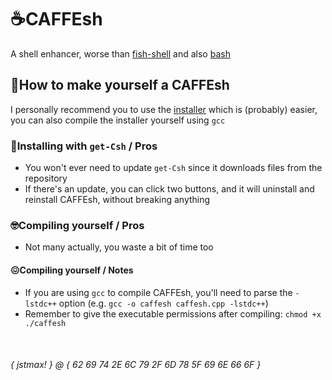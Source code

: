 # ☕CAFFEsh
A shell enhancer, worse than [fish-shell](https://github.com/fish-shell/fish-shell) and also [bash](https://www.gnu.org/software/bash/)

## 📒How to make yourself a CAFFEsh
I personally recommend you to use the [installer](https://github.com/MaxWasTakenYT/CAFFEsh) which is (probably) easier, you can also compile the installer yourself using `gcc`
### 🍵Installing with `get-Csh` / Pros
* You won't ever need to update `get-Csh` since it downloads files from the repository
* If there's an update, you can click two buttons, and it will uninstall and reinstall CAFFEsh, without breaking anything

### 🤓Compiling yourself / Pros
* Not many actually, you waste a bit of time too
#### 😖Compiling yourself / Notes
* If you are using `gcc` to compile CAFFEsh, you'll need to parse the `-lstdc++` option (e.g. `gcc -o caffesh caffesh.cpp -lstdc++`)
* Remember to give the executable permissions after compiling: `chmod +x ./caffesh`

&nbsp;
###### { jstmax! } @ { 62 69 74 2E 6C 79 2F 6D 78 5F 69 6E 66 6F }

